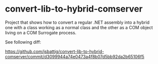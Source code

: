 # convert-lib-to-hybrid-comserver
Project that shows how to convert a regular .NET assembly into a hybrid one with a class working as a normal class and the other as a COM object living on a COM Surrogate process.

See following diff:

https://github.com/jsbattig/convert-lib-to-hybrid-comserver/commit/d3099944a74e0473a4f8b07d5bb92da2b65106f5

